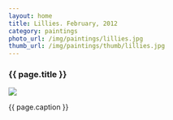 ```yaml
---
layout: home
title: Lillies. February, 2012
category: paintings
photo_url: /img/paintings/lillies.jpg
thumb_url: /img/paintings/thumb/lillies.jpg
---
```


<div>
  <h3>{{ page.title }}</h3>
  <img src="{{ page.photo_url }}" style="max-width: 100%;"/>
  <p>{{ page.caption }}</p>
</div>